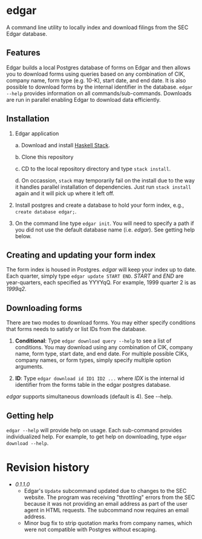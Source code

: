 # edgar

A command line utility to locally index and download filings from the SEC Edgar
database.

## Features

Edgar builds a local Postgres database of forms on Edgar and then allows you
to download forms using queries based on any combination of CIK, company name,
form type (e.g. 10-K), start date, and end date. It is also possible to download
forms by the internal identifier in the database. `edgar --help` provides
information on all commands/sub-commands. Downloads are run in parallel enabling
Edgar to download data efficiently.

## Installation

1. Edgar application

    a. Download and install [Haskell Stack](https://www.stackage.org).

    b. Clone this repository

    c. CD to the local repository directory and type `stack install`.

    d. On occassion, `stack` may temporarily fail on the install due to the way
    it handles parallel installation of dependencies. Just run `stack install` 
    again and it will pick up where it left off.

2. Install postgres and create a database to hold your form index, e.g., `create database edgar;`.

3. On the command line type `edgar init`. You will need to specify a path if you
did not use the default database name (i.e. *edgar*). See getting help below.

## Creating and updating your form index

The form index is housed in Postgres. *edgar* will keep your index up to date.
Each quarter, simply type `edgar update START END`. *START* and *END* are
year-quarters, each specified as YYYYqQ. For example, 1999 quarter 2 is as
*1999q2*.


## Downloading forms

There are two modes to download forms. You may either specify conditions that
forms needs to satisfy or list IDs from the database.

1. **Conditional**: Type `edgar download query --help` to see a list of
conditions. You may download using any combination of CIK, company name, form
type, start date, and end date. For multiple possible CIKs, company names, or
form types, simply specify multiple option arguments.

2. **ID**: Type `edgar download id ID1 ID2 ...` where *IDX* is the internal id
identifier from the forms table in the edgar postgres database.

*edgar* supports simultaneous downloads (default is 4). See --help.


## Getting help

`edgar --help` will provide help on usage. Each sub-command provides
individualized help. For example, to get help on downloading, type `edgar
download --help`.

# Revision history

* _0.1.1.0_
    - Edgar's `Update` subcommand updated due to changes to the SEC
    website. The program was receiving "throttling" errors from the
    SEC because it was not providing an email address as part of the
    user agent in HTML requests. The subcommand now requires an
    email address.
    - Minor bug fix to strip quotation marks from company names,
    which were not compatible with Postgres without escaping.

